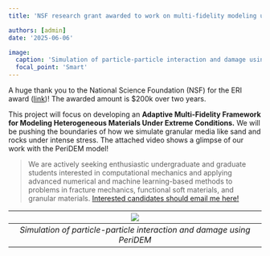 ```yaml
---
title: 'NSF research grant awarded to work on multi-fidelity modeling using PeriDEM'

authors: [admin]
date: '2025-06-06'

image:
  caption: 'Simulation of particle-particle interaction and damage using PeriDEM'
  focal_point: 'Smart'
---
```


A huge thank you to the National Science Foundation (NSF) for the ERI award ([link](https://www.nsf.gov/awardsearch/showAward?AWD_ID=2502279))! The awarded amount is $200k over two years. 

This project will focus on developing an **Adaptive Multi-Fidelity Framework for Modeling Heterogeneous Materials Under Extreme Conditions.** We will be pushing the boundaries of how we simulate granular media like sand and rocks under intense stress. The attached video shows a glimpse of our work with the PeriDEM model!

> We are actively seeking enthusiastic undergraduate and graduate students interested in computational mechanics and applying advanced numerical and machine learning-based methods to problems in fracture mechanics, functional soft materials, and granular materials. [Interested candidates should email me here!](mailto:prashant.jha@sdsmt.edu)


| ![](sim.gif) | 
| :----: | 
| *Simulation of particle-particle interaction and damage using PeriDEM* |